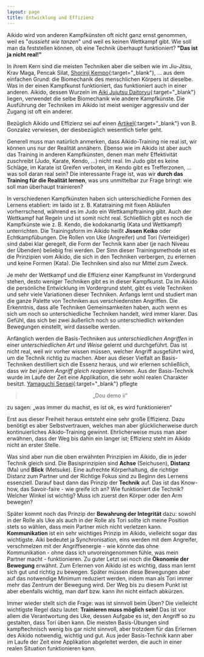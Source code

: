 ```yaml
---
layout: page
title: Entwicklung und Effizienz
---
```



<div class="container block" markdown="1">

Aikido wird von anderen Kampfkünsten oft nicht ganz ernst genommen, weil es "_aussieht wie tanzen_" und weil es keinen Wettkampf gibt. Wie soll man da feststellen können, ob eine Technik überhaupt funktioniert? **"Das ist ja nicht real!"** 

In ihrem Kern sind die meisten Techniken aber die selben wie im Jiu-Jitsu, Krav Maga, Pencak Silat, [Shorinji Kempo](https://de.wikipedia.org/wiki/Sh%C5%8Drinji_Kemp%C5%8D){:target="_blank"}, … aus dem einfachen Grund: die Biomechanik des menschlichen Körpers ist dieselbe. Was in der einen Kampfkunst funktioniert, das funktioniert auch in einer anderen. Aikido, dessen Wurzeln im [Aiki Jujutsu Daitoryu](https://de.wikipedia.org/wiki/Dait%C5%8D-ry%C5%AB_Aiki-j%C5%ABjutsu){:target="_blank"} liegen, verwendet die selbe Biomechanik wie andere Kampfkünste. Die Ausführung der Techniken im Aikido ist meist weniger aggressiv und der Zugang ist oft ein anderer. 

Bezüglich Aikido und Effizienz sei auf einen [Artikel](https://aikidobrunogonzalez.cdn.prismic.io/aikidobrunogonzalez/96292d9b-cbc0-4a13-983e-cfff0687b3a3_Effectiveness.pdf){:target="_blank"} von B. Gonzalez verwiesen, der diesbezüglich wesentlich tiefer geht. 

Generell muss man natürlich anmerken, dass Aikido-Training nie real ist, wir können uns nur der Realität annähern. Ebenso wie im Aikido ist aber auch das Training in anderen Kampfkünsten, denen man mehr Effektivität zuschreibt (Judo, Karate, Kendo, …) nicht real. Im Judo gibt es keine Schläge, im Karate ist Greifen verboten, im Kendo gibt es Trefferzonen, ... was soll daran real sein? Die interessante Frage ist, was wir **durch das Training für die Realität lernen**, was uns unmittelbar zur Frage bringt: wie soll man überhaupt trainieren?

In verschiedenen Kampfkünsten haben sich unterschiedliche Formen des Lernens etabliert: im Iaido ist z. B. Katatraining mit fixen Abläufen vorherrschend, während es im Judo ein Wettkampftraining gibt. Auch der Wettkampf hat Regeln und ist somit nicht real. Schließlich gibt es noch die Kampfkünste wie z. B. Kendo, die kodokanartig (Kata und Wettkampf) unterrichten. Die Trainingsform im Aikido heißt **Jissen Keiko** oder Echtkampfübungen. Die Rollen von Uke (Angreifer) und Tori (Verteidiger) sind dabei klar geregelt, die Form der Technik kann aber (je nach Niveau der Übenden) beliebig frei werden. Der Sinn dieser Trainingsmethode ist es die Prinzipien vom Aikido, die sich in den Techniken verbergen, zu erlernen und keine Formen (Kata). Die Techniken sind also nur Mittel zum Zweck.

Je mehr der Wettkampf und die Effizienz einer Kampfkunst im Vordergrund stehen, desto weniger Techniken gibt es in dieser Kampfkunst. Da im Aikido die persönliche Entwicklung im Vordergrund steht, gibt es viele Techniken und sehr viele Variationen dieser Techniken. Anfangs lernt und studiert man die ganze Palette von Techniken aus verschiedensten Angriffen. Die Erkenntnis, dass alle Techniken Gemeinsamkeiten haben, auch wenn es sich um noch so unterschiedliche Techniken handelt, wird immer klarer. Das Gefühl, das sich bei zwei äußerlich noch so unterschiedlich wirkenden Bewegungen einstellt, wird dasselbe werden.

Anfänglich werden die Basis-Techniken aus _unterschiedlichen Angriffen_ in einer _unterschiedlichen Art und Weise_ gelernt und durchgeführt. Das ist nicht real, weil wir vorher wissen müssen, welcher Angriff ausgeführt wird, um die Technik richtig zu machen. Aber aus dieser Vielfalt an Basis-Techniken destilliert sich die Essenz heraus, und wir erlernen schließlich, dass wir _bei jedem Angriff gleich reagieren_ können. Aus der Basis-Technik wurde im Laufe der Zeit eine Applikation, die sehr wohl realen Charakter besitzt. [Yamaguchi Sensei](http://www.yamaguchi-aikido.com/){:target="_blank"} pflegte 
<blockquote><p style="text-align:center;">„Dou demo ii“</p></blockquote>

zu sagen: „was immer du machst, es ist ok, es wird funktionieren“

Erst aus dieser Freiheit heraus entsteht eine sehr große Effizienz. Dazu benötigt es aber Selbstvertrauen, welches man aber glücklicherweise durch kontinuierliches Aikido-Training gewinnt. Ehrlicherweise muss man aber erwähnen, dass der Weg bis dahin ein langer ist; Effizienz steht im Aikido nicht an erster Stelle. 

Was sind aber nun die oben erwähnten Prinzipien im Aikido, die in jeder Technik gleich sind. Die Basisprinzipien sind **Achse** (Seichusen), **Distanz** (Ma) und **Blick** (Metsuke). Eine aufrechte Körperhaltung, die richtige Distanz zum Partner und der Richtige Fokus sind zu Beginn des Lernens essenziell. Darauf baut dann das Prinzip der **Technik** auf. Das ist das Know-how, das Savoir-faire - wie greife ich an? Wie funktioniert die Technik? Welcher Winkel ist wichtig? Muss ich zuerst den Körper oder den Arm bewegen? 

Später kommt noch das Prinzip der **Bewahrung der Integrität** dazu: sowohl in der Rolle als Uke als auch in der Rolle als Tori sollte ich meine Position stets so wählen, dass mein Partner mich nicht verletzen kann. **Kommunikation** ist ein sehr wichtiges Prinzip im Aikido, vielleicht sogar das wichtigste. Aiki bedeutet ja Synchronisation, eins werden mit dem Angreifer, verschmelzen mit der Angriffsenergie - wie könnte das ohne Kommunikation - ohne dass ich unvoreingenommen fühle, was mein Partner macht - funktionieren. Zu guter Letzt sei noch die **Ökonomie der Bewegung** erwähnt. Zum Erlernen von Aikido ist es wichtig, dass man lernt sich gut und richtig zu bewegen. Später müssen diese Bewegungen aber auf das notwendige Minimum reduziert werden, indem man als Tori immer mehr das Zentrum der Bewegung wird. Der Weg bis zu diesem Punkt ist aber ebenfalls wichtig, man darf bzw. kann ihn nicht einfach abkürzen.

Immer wieder stellt sich die Frage: was ist sinnvoll beim Üben? Die vielleicht wichtigste Regel dazu lautet: **Trainieren muss möglich sein!** Das ist vor allem die Verantwortung des Uke, dessen Aufgabe es ist, den Angriff so zu gestalten, dass Tori üben kann. Die meisten Basis-Übungen sind kampftechnisch wenig bis gar nicht sinnvoll, aber trotzdem für das Erlernen des Aikido notwendig, wichtig und gut. Aus jeder Basis-Technik kann aber im Laufe der Zeit eine Applikation abgeleitet werden, die auch in einer realen Situation funktionieren kann.


  




</div>